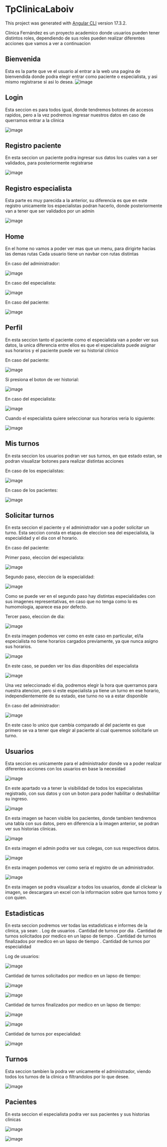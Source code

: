 # TpClinicaLaboiv

This project was generated with [Angular CLI](https://github.com/angular/angular-cli) version 17.3.2.

Clinica Fernández es un proyecto academico donde usuarios pueden tener distintos roles, dependiendo de sus roles pueden realizar diferentes acciones que vamos a ver a continuacion

## Bienvenida

Esta es la parte que ve el usuario al entrar a la web una pagina de bienvendida donde podra elegir entrar como paciente o especialista, y asi mismo registrarse si asi lo desea.
![image](https://github.com/user-attachments/assets/20885e4c-6e55-4ff7-8c29-0c1c828b3bd0)


## Login

Esta seccion es para todos igual, donde tendremos botones de accesos rapidos, pero a la vez podremos ingresar nuestros datos en caso de querramos entrar a la clinica

![image](https://github.com/user-attachments/assets/300e1d7b-6084-4e97-a15a-61cd9bf9bb33)


## Registro paciente

En esta seccion un paciente podra ingresar sus datos los cuales van a ser validados, para posteriormente registrarse

![image](https://github.com/user-attachments/assets/e54ae0b2-1ae2-4330-b572-66c5dd62a92b)


## Registro especialista

Esta parte es muy parecida a la anterior, su diferencia es que en este registro unicamente los especialistas podran hacerlo, donde posteriormente van a tener que ser validados por un admin

![image](https://github.com/user-attachments/assets/f4025d2a-dbd6-4345-a645-7d1cfaffae19)


## Home

En el home no vamos a poder ver mas que un menu, para dirigirte hacias las demas rutas
Cada usuario tiene un navbar con rutas distintas

En caso del administrador:

![image](https://github.com/user-attachments/assets/8eda916b-1c07-4f8d-9333-3100a521296e)

En caso del especialista:

![image](https://github.com/user-attachments/assets/2e366fdc-fc59-4fb8-a9f5-bd22a04332e2)

En caso del paciente: 

![image](https://github.com/user-attachments/assets/cd6895ef-8778-46d4-ab9f-583b027bffb1)

## Perfil

En esta seccion tanto el paciente como el especialista van a poder ver sus datos, la unica diferencia entre ellos es que el especialista puede asignar sus horarios y el paciente puede ver su historial clinico

En caso del paciente:

![image](https://github.com/user-attachments/assets/de22e245-4966-4bd8-9000-4417a380e3aa)

Si presiona el boton de ver historial:

![image](https://github.com/user-attachments/assets/e307ccce-4432-434a-b968-a619beab0a55)


En caso del especialista:

![image](https://github.com/user-attachments/assets/e22e8bc5-a48c-4ca8-926f-674f695c239f)

Cuando el especialista quiere seleccionar sus horarios veria lo siguiente:

![image](https://github.com/user-attachments/assets/a8c9c615-d83f-441a-bc62-bbbfb468ba7f)

## Mis turnos

En esta seccion los usuarios podran ver sus turnos, en que estado estan, se podran visualizar botones para realizar distintas acciones

En caso de los especialistas:

![image](https://github.com/user-attachments/assets/6825588d-d5aa-4443-9f84-8c300bb52fb7)

En caso de los pacientes:

![image](https://github.com/user-attachments/assets/5360e76d-5895-4221-b130-c77b50a4d6a8)

## Solicitar turnos

En esta seccion el paciente y el administrador van a poder solicitar un turno.
Esta seccion consta en etapas de eleccion sea del especialista, la especialidad y el dia con el horario.

En caso del paciente:

Primer paso, eleccion del especialista:

![image](https://github.com/user-attachments/assets/5e15e18f-1c1e-4b0b-8244-f981eaca5a5c)

Segundo paso, eleccion de la especialidad:

![image](https://github.com/user-attachments/assets/d5a9b5c7-2a90-4c5c-baa4-c141229af5cf)

Como se puede ver en el segundo paso hay distintas especialidades con sus imagenes representativas, en caso que no tenga como lo es humomologia, aparece esa por defecto.

Tercer paso, eleccion de dia:

![image](https://github.com/user-attachments/assets/ab97a37c-6e2a-4f4c-ab2b-89fa87a720f4)

En esta imagen podemos ver como en este caso en particular, el/la especialista no tiene horarios cargados previamente, ya que nunca asigno sus horarios.

![image](https://github.com/user-attachments/assets/73440e5c-5fb3-4398-8152-edaddde4cca8)

En este caso, se pueden ver los dias disponibles del especialista

![image](https://github.com/user-attachments/assets/18e8f173-ca35-4440-a2ee-b50dace7d812)

Una vez seleccionado el dia, podremos elegir la hora que querramos para nuestra atencion, pero si este especialista ya tiene un turno en ese horario, independientemente de su estado, ese turno no va a estar disponible

En caso del administrador:

![image](https://github.com/user-attachments/assets/95b3f21d-8157-4c06-9f2b-09241820c877)

En este caso lo unico que cambia comparado al del paciente es que primero se va a tener que elegir al paciente al cual queremos solicitarle un turno.


## Usuarios

Esta seccion es unicamente para el administrador donde va a poder realizar diferentes acciones con los usuarios en base la necesidad 

![image](https://github.com/user-attachments/assets/7fba2f30-b867-4189-beeb-17ddf776fd19)

En este apartado va a tener la visibilidad de todos los especialistas registrado, con sus datos y con un boton para poder habilitar o deshabilitar su ingreso.

![image](https://github.com/user-attachments/assets/0d0b17e5-f720-4d37-93b7-4bfc7664f799)

En esta imagen se hacen visible los pacientes, donde tambien tendremos una tabla con sus datos, pero en diferencia a la imagen anterior, se podran ver sus historias clinicas.

![image](https://github.com/user-attachments/assets/605e366a-2dd4-4693-9268-70a94348162f)

En esta imagen el admin podra ver sus colegas, con sus respectivos datos.

![image](https://github.com/user-attachments/assets/6fb20de9-9f91-44fe-8095-edc2a5b96c7a)


En esta imagen podemos ver como seria el registro de un administrador.

![image](https://github.com/user-attachments/assets/8e5cfd3c-d9a0-4a79-9d65-fb868ecb5875)

En esta imagen se podra visualizar a todos los usuarios, donde al clickear la imagen, se descargara un excel con la informacion sobre que turnos tomo y con quien.

## Estadisticas

En esta seccion podremos ver todas las estadisticas e informes de la clinica, ya sean:
. Log de usuarios
. Cantidad de turnos por dia
. Cantidad de turnos solicitados por medico en un lapso de tiempo
. Cantidad de turnos finalizados por medico en un lapso de tiempo
. Cantidad de turnos por especialidad

Log de usuarios:

![image](https://github.com/user-attachments/assets/c8a3686f-05d9-43d9-bba2-731e35c547aa)

Cantidad de turnos solicitados por medico en un lapso de tiempo:

![image](https://github.com/user-attachments/assets/0054b363-1a7f-4d7d-bfa0-aa9705e4d7e8)

![image](https://github.com/user-attachments/assets/84ecb7d4-1f04-4fd9-9704-2e3427720872)

Cantidad de turnos finalizados por medico en un lapso de tiempo:

![image](https://github.com/user-attachments/assets/9a60404e-b20a-4a25-9c28-c988c14695f0)

![image](https://github.com/user-attachments/assets/7ecd5898-ae41-41a2-a898-fd29be2e7923)

Cantidad de turnos por especialidad:

![image](https://github.com/user-attachments/assets/dc4ec94c-f54d-4b27-a606-9a41bb365bdc)


## Turnos

Esta seccion tambien la podra ver unicamente el administrador, viendo todos los turnos de la clinica o filtrandolos por lo que desee.

![image](https://github.com/user-attachments/assets/a6faf67e-fd99-418a-9dd4-0d3b60bc9392)


## Pacientes

En esta seccion el especialista podra ver sus pacientes y sus historias clinicas

![image](https://github.com/user-attachments/assets/d0c41eee-6b8e-4e47-9547-2d1e07e4d7ca)


![image](https://github.com/user-attachments/assets/a31ea777-f855-46d5-ad84-89d3ef85ca69)


